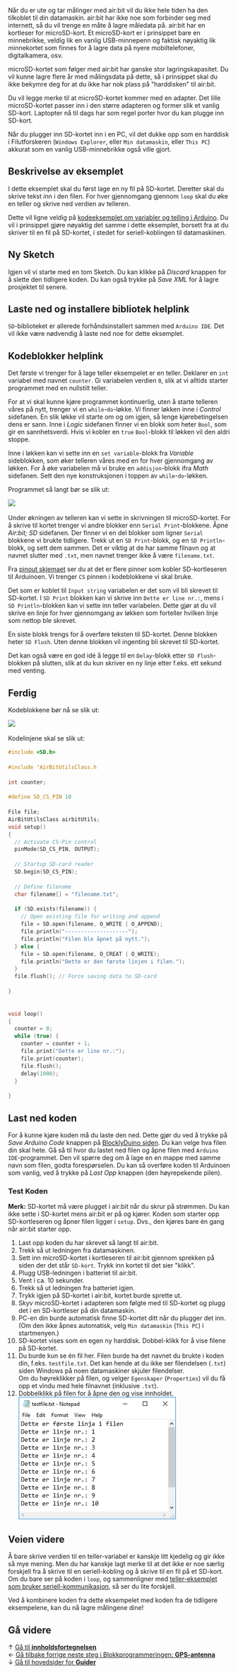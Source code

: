 Når du er ute og tar målinger med air:bit vil du ikke hele tiden ha den tilkoblet til din datamaskin. air:bit har ikke noe som forbinder seg med internett, så du vil trenge en måte å lagre måledata på. air:bit har en kortleser for microSD-kort. Et microSD-kort er i prinsippet bare en minnebrikke, veldig lik en vanlig USB-minnepenn og faktisk nøyaktig lik minnekortet som finnes for å lagre data på nyere mobiltelefoner, digitalkamera, osv.

microSD-kortet som følger med air:bit har ganske stor lagringskapasitet. Du vil kunne lagre flere år med målingsdata på dette, så i prinsippet skal du ikke bekymre deg for at du ikke har nok plass på "harddisken" til air:bit.

Du vil legge merke til at microSD-kortet kommer med en adapter. Det lille microSD-kortet passer inn i den større adapteren og former slik et vanlig SD-kort. Laptopter nå til dags har som regel porter hvor du kan plugge inn SD-kort.

Når du plugger inn SD-kortet inn i en PC, vil det dukke opp som en harddisk i Filutforskeren (`Windows Explorer`, eller `Min datamaskin`, eller `This PC`) akkurat som en vanlig USB-minnebrikke også ville gjort.

## Beskrivelse av eksemplet

I dette eksemplet skal du først lage en ny fil på SD-kortet. Deretter skal du skrive tekst inn i den filen. For hver gjennomgang gjennom `loop` skal du øke en teller og skrive ned verdien av telleren.

Dette vil ligne veldig på [kodeeksemplet om variabler og telling i Arduino][counting-example]. Du vil i prinsippet gjøre nøyaktig det samme i dette eksemplet, borsett fra at du skriver til en fil på SD-kortet, i stedet for seriell-koblingen til datamaskinen.

## Ny Sketch

Igjen vil vi starte med en tom Sketch. Du kan klikke på _Discard_ knappen for å slette den tidligere koden. Du kan også trykke på _Save XML_ for å lagre prosjektet til senere.

## Laste ned og installere bibliotek helplink

`SD`-biblioteket er allerede forhåndsinstallert sammen med `Arduino IDE`. Det vil ikke være nødvendig å laste ned noe for dette eksemplet.

## Kodeblokker helplink

Det første vi trenger for å lage teller eksempelet er en teller. Deklarer en `int` variabel med navnet `counter`. Gi variabelen verdien `0`, slik at vi alltids starter programmet med en nullstilt teller.

For at vi skal kunne kjøre programmet kontinuerlig, uten å starte telleren våres på nytt, trenger vi en `while`-`do`-løkke. Vi finner løkken inne i _Control_ sidefanen. En slik løkke vil starte om og om igjen, så lenge kjørebetingelsen dens er sann. Inne i _Logic_ sidefanen finner vi en blokk som heter `Bool`, som gir en sannhetsverdi. Hvis vi kobler en `true` `Bool`-blokk til løkken vil den aldri stoppe.

Inne i løkken kan vi sette inn en `set variable`-blokk fra _Variable_ sideblokken, som øker telleren våres med en for hver gjennomgang av løkken. For å øke variabelen må vi bruke en `addisjon`-blokk ifra _Math_ sidefanen. Sett den nye konstruksjonen i toppen av `while`-`do`-løkken.

Programmet så langt bør se slik ut:

![][skjermbilde-while-SD-blockly]

Under økningen av telleren kan vi sette in skrivningen til microSD-kortet. For å skrive til kortet trenger vi andre blokker enn `Serial Print`-blokkene. Åpne _Air:bit; SD_ sidefanen. Der finner vi en del blokker som ligner `Serial` blokkene vi brukte tidligere. Trekk ut en `SD Print`-blokk, og en `SD Println`-blokk, og sett dem sammen. Det er viktig at de har samme filnavn og at navnet slutter med `.txt`, men navnet trenger ikke å være `filename.txt`. 

Fra [pinout skjemaet][pinout] ser du at det er flere pinner som kobler SD-kortleseren til Arduinoen. Vi trenger `CS` pinnen i kodeblokkene vi skal bruke.

Det som er koblet til `Input string` variabelen er det som vil bli skrevet til SD-kortet. I `SD Print` blokken kan vi skrive inn `Dette er line nr.:`, mens i `SD Println`-blokken kan vi sette inn teller variabelen. Dette gjør at du vil skrive en linje for hver gjennomgang av løkken som forteller hvilken linje som nettop ble skrevet.

En siste blokk trengs for å overføre teksten til SD-kortet. Denne blokken heter `SD Flush`. Uten denne blokken vil ingenting bli skrevet til SD-kortet.

Det kan også være en god idé å legge til en `Delay`-blokk etter `SD Flush`-blokken på slutten, slik at du kun skriver en ny linje etter f.eks. ett sekund med venting.

## Ferdig

Kodeblokkene bør nå se slik ut:

![][skjermbilde-SD-blockly]

Kodelinjene skal se slik ut:

```cpp
#include <SD.h>

#include "AirBitUtilsClass.h

int counter;

#define SD_CS_PIN 10

File file;
AirBitUtilsClass airbitUtils;
void setup()
{
  // Activate CS-Pin control
  pinMode(SD_CS_PIN, OUTPUT);

  // Startup SD-card reader
  SD.begin(SD_CS_PIN);

  // Define filename
  char filename[] = "filename.txt";

  if (SD.exists(filename)) {
    // Open existing file for writing and append
    file = SD.open(filename, O_WRITE | O_APPEND);
    file.println("--------------------");
    file.println("Filen ble åpnet på nytt.");
  } else {
    file = SD.open(filename, O_CREAT | O_WRITE);
    file.println("Dette er den første linjen i filen.");
  }
  file.flush(); // Force saving data to SD-card

}


void loop()
{
  counter = 0;
  while (true) {
    counter = counter + 1;
    file.print("Dette er line nr.:");
    file.print(counter);
    file.flush();
    delay(1000);
  }

}
```

## Last ned koden

For å kunne kjøre koden må du laste den ned. Dette gjør du ved å trykke på _Save Arduino Code_ knappen på [BlocklyDuino siden](http://airbit.uit.no:8080). Du kan velge hva filen din skal hete. Gå så til hvor du lastet ned filen og åpne filen med `Arduino IDE`-programmet. Den vil spørre deg om å lage en en mappe med samme navn som filen, godta forespørselen. Du kan så overføre koden til Arduinoen som vanlig, ved å trykke på _Last Opp_ knappen (den høyrepekende pilen). 

### Test Koden

**Merk:** SD-kortet må være plugget i air:bit når du skrur på strømmen. Du kan ikke sette i SD-kortet mens air:bit er på og kjører. Koden som starter opp SD-kortleseren og åpner filen ligger i `setup`. Dvs., den kjøres bare én gang når air:bit starter opp.

1. Last opp koden du har skrevet så langt til air:bit.
1. Trekk så ut ledningen fra datamaskinen.
1. Sett inn microSD-kortet i kortleseren til air:bit gjennom sprekken på siden der det står `SD-kort`. Trykk inn kortet til det sier "klikk".
1. Plugg USB-ledningen i batteriet til air:bit.
1. Vent i ca. 10 sekunder.
1. Trekk så ut ledningen fra batteriet igjen.
1. Trykk igjen på SD-kortet i air:bit, kortet burde sprette ut.
1. Skyv microSD-kortet i adapteren som følgte med til SD-kortet og plugg det i en SD-kortleser på din datamaskin.
1. PC-en din burde automatisk finne SD-kortet ditt når du plugger det inn. 
   (Om den ikke åpnes automatisk, velg `Min datamaskin` (`This PC`) i startmenyen.)
1. SD-kortet vises som en egen ny harddisk. Dobbel-klikk for å vise filene på SD-kortet.
1. Du burde kun se én fil her. Filen burde ha det navnet du brukte i koden din, f.eks. `testfile.txt`. Det kan hende at du ikke ser filendelsen (`.txt`) siden Windows på noen datamaskiner skjuler filendelser.  
   Om du høyreklikker på filen, og velger `Egenskaper` (`Properties`) vil du få opp et vindu med hele filnavnet (inklusive `.txt`).
1. Dobbelklikk på filen for å åpne den og vise innholdet.  
   ![Filinnholdet av testfile.txt i Notepad][notepad]

## Veien videre

Å bare skrive verdien til en teller-variabel er kanskje litt kjedelig og gir ikke så mye mening. Men du har kanskje lagt merke til at det ikke er noe særlig forskjell fra å skrive til en seriell-kobling og å skrive til en fil på et SD-kort. Om du bare ser på koden i `loop`, og sammenligner med [teller-eksemplet som bruker seriell-kommunikasjon][counting-example], så ser du lite forskjell.

Ved å kombinere koden fra dette eksempelet med koden fra de tidligere eksempelene, kan du nå lagre målingene dine!

## Gå videre

&uarr; [Gå til **innholdsfortegnelsen**][home]  
&larr; [Gå tilbake forrige neste steg i Blokkprogrammeringen: **GPS-antenna**][gps]  
&darr; [Gå til hovedsider for **Guider**][guides]

[home]: airbit-Programmering
[gps]: Programmering-med-GPS-antenna-Blokkprogrammering
[guides]: airbit-Guider

[counting-example]: Variabler-og-telling-i-Arduino
[pinout]: airbit-Pinout
[notepad]: testfile-notepad.png

[skjermbilde-while-SD-blockly]: skjermbilde-while-SD-blockly.png
[skjermbilde-SD-blockly]: skjermbilde-SD-blockly.png
